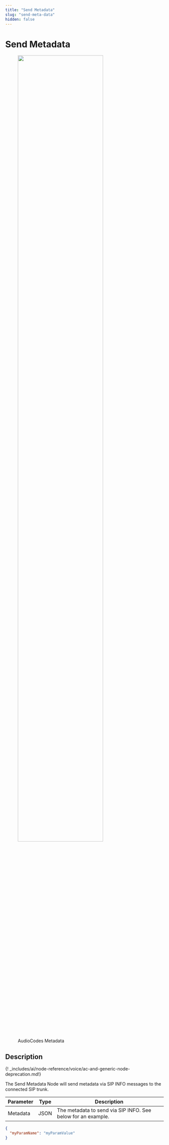 ```yaml
---
title: "Send Metadata" 
slug: "send-meta-data" 
hidden: false 
---
```

# Send Metadata

<figure>
  <img class="image-center" src="../../../../../../_assets/ai/build/node-reference/audiocodes/send-metadata.png" width="80%" />
  <figcaption>AudioCodes Metadata</figcaption>
</figure>

## Description

{! _includes/ai/node-reference/voice/ac-and-generic-node-deprecation.md!}

The Send Metadata Node will send metadata via SIP INFO messages to the connected SIP trunk.

| Parameter | Type | Description                                                   |
|-----------|------|---------------------------------------------------------------|
| Metadata | JSON | The metadata to send via SIP INFO. See below for an example. |

```json
{
  "myParamName": "myParamValue"
}
``` 